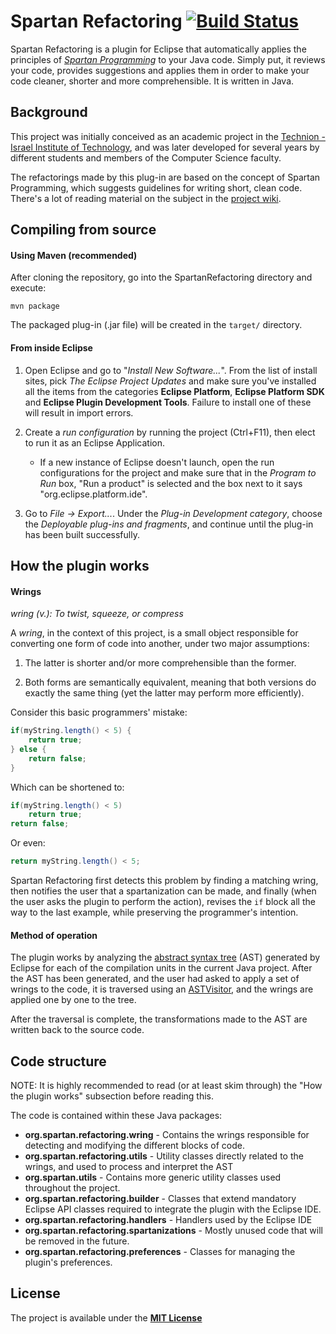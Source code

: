 # Spartan Refactoring [![Build Status](https://travis-ci.org/SpartanRefactoring/spartan-refactoring.svg?branch=more-stable)](https://travis-ci.org/SpartanRefactoring/spartan-refactoring)
Spartan Refactoring is a plugin for Eclipse that automatically applies the
principles of *[Spartan Programming]* to your Java code. Simply put, it reviews
your code, provides suggestions and applies them in order to make your code
cleaner, shorter and more comprehensible. It is written in Java.

## Background
This project was initially conceived as an academic project in the [Technion -
Israel Institute of Technology], and was later developed for several years by
different students and members of the Computer Science faculty.

The refactorings made by this plug-in are based on the concept of Spartan
Programming, which suggests guidelines for writing short, clean code. There's a
lot of reading material on the subject in the [project wiki].

## Compiling from source
#### Using Maven (recommended)
After cloning the repository, go into the SpartanRefactoring directory and execute:

```
mvn package
```

The packaged plug-in (.jar file) will be created in the `target/` directory.

#### From inside Eclipse

1. Open Eclipse and go to "*Install New Software...*". From the list of install
   sites, pick *The Eclipse Project Updates* and make sure you've installed all
   the items from the categories **Eclipse Platform**, **Eclipse Platform SDK**
   and **Eclipse Plugin Development Tools**. Failure to install one of these
   will result in import errors.

2. Create a *run configuration* by running the project (Ctrl+F11), then elect
to run it as an Eclipse Application.
    * If a new instance of Eclipse doesn't launch, open the run configurations
    for the project and make sure that in the *Program to Run* box, "Run a
    product" is selected and the box next to it says
    "org.eclipse.platform.ide".

3. Go to *File -> Export...*. Under the *Plug-in Development category*, choose
   the *Deployable plug-ins and fragments*, and continue until the plug-in has
   been built successfully.

## How the plugin works
#### Wrings
*wring (v.): To twist, squeeze, or compress*

A *wring*, in the context of this project, is a small object responsible for
converting one form of code into another, under two major assumptions:

1. The latter is shorter and/or more comprehensible than the former.

2. Both forms are semantically equivalent, meaning that both versions do
   exactly the same thing (yet the latter may perform more efficiently).

Consider this basic programmers' mistake:
```java
if(myString.length() < 5) {
    return true;
} else {
    return false;
}
```
Which can be shortened to:
```java
if(myString.length() < 5)
    return true;
return false;
```
Or even:
```java
return myString.length() < 5;
```
Spartan Refactoring first detects this problem by finding a matching wring,
then notifies the user that a spartanization can be made, and finally
(when the user asks the plugin to perform the action), revises the `if` block
all the way to the last example, while preserving the programmer's intention.

#### Method of operation
The plugin works by analyzing the [abstract syntax tree] (AST) generated by
Eclipse for each of the compilation units in the current Java project. After
the AST has been generated, and the user had asked to apply a set of wrings to
the code, it is traversed using an [ASTVisitor], and the wrings are applied one
by one to the tree.

After the traversal is complete, the transformations made to the AST are
written back to the source code.

## Code structure
NOTE: It is highly recommended to read (or at least skim through) the "How the plugin works" subsection before reading this.

The code is contained within these Java packages:
* **org.spartan.refactoring.wring** - Contains the wrings responsible for detecting and modifying the different blocks of code.
* **org.spartan.refactoring.utils** - Utility classes directly related to the wrings, and used to process and interpret the AST
* **org.spartan.utils** - Contains more generic utility classes used throughout the project.
* **org.spartan.refactoring.builder** - Classes that extend mandatory Eclipse API classes required to integrate the plugin with the Eclipse IDE.
* **org.spartan.refactoring.handlers** - Handlers used by the Eclipse IDE
* **org.spartan.refactoring.spartanizations** - Mostly unused code that will be removed in the future.
* **org.spartan.refactoring.preferences** - Classes for managing the plugin's preferences.

## License
The project is available under the **[MIT License]**

[Spartan Programming]: http://blog.codinghorror.com/spartan-programming/
[project wiki]: https://github.com/SpartanRefactoring/spartan-refactoring/wiki/Spartan-Programming
[Technion - Israel Institute of Technology]: http://www.technion.ac.il/en/
[abstract syntax tree]: https://en.wikipedia.org/wiki/Abstract_syntax_tree
[ASTVisitor]: http://help.eclipse.org/mars/index.jsp?topic=%2Forg.eclipse.jdt.doc.isv%2Freference%2Fapi%2Forg%2Feclipse%2Fjdt%2Fcore%2Fdom%2FASTVisitor.html
[MIT License]: https://opensource.org/licenses/MIT

